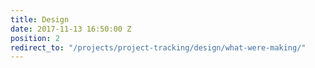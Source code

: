 ```yaml
---
title: Design
date: 2017-11-13 16:50:00 Z
position: 2
redirect_to: "/projects/project-tracking/design/what-were-making/"
---
```



